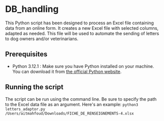 # DB_handling

This Python script has been designed to process an Excel file containing data from an online form. It creates a new Excel file with selected columns, adapted as needed. This file will be used to automate the sending of letters to dog owners and/or veterinarians.

## Prerequisites

- Python 3.12.1 : Make sure you have Python installed on your machine. You can download it from [the official Python website](https://www.python.org/).

## Running the script

The script can be run using the command line. Be sure to specify the path to the Excel data file as an argument. Here's an example:
```python3 letters_adaptor.py /Users/aitmahfoud/Downloads/FICHE_DE_RENSEIGNEMENTS-4.xlsx```
